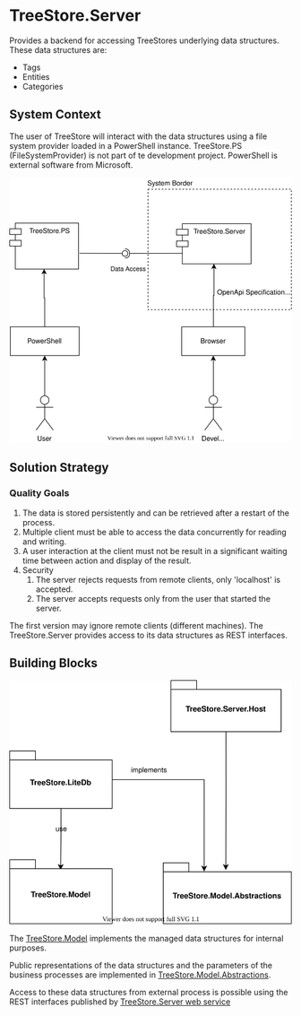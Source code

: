 # TreeStore.Server

Provides a backend for accessing TreeStores underlying data structures.
These data structures are:
- Tags
- Entities
- Categories

## System Context

The user of TreeStore will interact with the data structures using a file system provider loaded in a PowerShell instance.
TreeStore.PS (FileSystemProvider) is not part of te development project. PowerShell is external software from Microsoft.

![System Context](./_pix/system-context.svg)


## Solution Strategy

### Quality Goals

1. The data is stored persistently and can be retrieved after a restart of the process.
2. Multiple client must be able to access the data concurrently for reading and writing.
3. A user interaction at the client must not be result in a significant waiting time between action and display of the result.
4. Security 
   1. The server rejects requests from remote clients, only 'localhost' is accepted.
   2. The server accepts requests only from the user that started the server.
 

The first version may ignore remote clients (different machines).
The TreeStore.Server provides access to its data structures as REST interfaces.

## Building Blocks

![System Context](./_pix/building-blocks.svg)

The [TreeStore.Model](./src/Treestore.Model/readme.md) implements the managed data structures for internal purposes.

Public representations of the data structures and the parameters of the business processes are implemented in
[TreeStore.Model.Abstractions](./src/TreeStore.Model.Abstractions/readme.md).

Access to these data structures from external process is possible using the REST interfaces published by
[TreeStore.Server web service](./src/TreeStoreServer.Host/readme.md)

